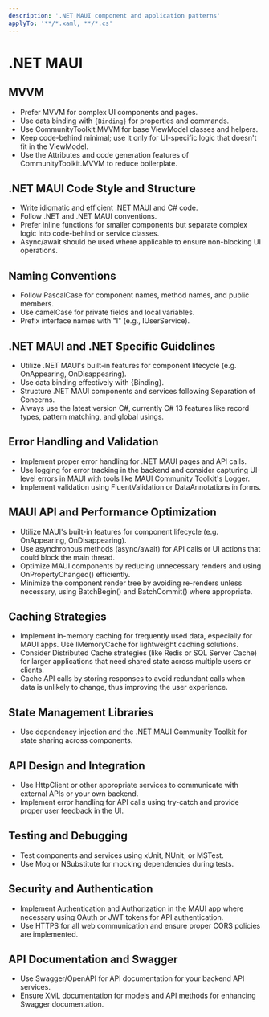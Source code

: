 ```yaml
---
description: '.NET MAUI component and application patterns'
applyTo: '**/*.xaml, **/*.cs'
---
```


# .NET MAUI

## MVVM
- Prefer MVVM for complex UI components and pages.
- Use data binding with `{Binding}` for properties and commands.
- Use CommunityToolkit.MVVM for base ViewModel classes and helpers.
- Keep code-behind minimal; use it only for UI-specific logic that doesn't fit in the ViewModel.
- Use the Attributes and code generation features of CommunityToolkit.MVVM to reduce boilerplate.

## .NET MAUI Code Style and Structure

- Write idiomatic and efficient .NET MAUI and C# code.
- Follow .NET and .NET MAUI conventions.
- Prefer inline functions for smaller components but separate complex logic into code-behind or service classes.
- Async/await should be used where applicable to ensure non-blocking UI operations.

## Naming Conventions

- Follow PascalCase for component names, method names, and public members.
- Use camelCase for private fields and local variables.
- Prefix interface names with "I" (e.g., IUserService).

## .NET MAUI and .NET Specific Guidelines

- Utilize .NET MAUI's built-in features for component lifecycle (e.g. OnAppearing, OnDisappearing).
- Use data binding effectively with {Binding}.
- Structure .NET MAUI components and services following Separation of Concerns.
- Always use the latest version C#, currently C# 13 features like record types, pattern matching, and global usings.

## Error Handling and Validation

- Implement proper error handling for .NET MAUI pages and API calls.
- Use logging for error tracking in the backend and consider capturing UI-level errors in MAUI with tools like MAUI Community Toolkit's Logger.
- Implement validation using FluentValidation or DataAnnotations in forms.

## MAUI API and Performance Optimization

- Utilize MAUI's built-in features for component lifecycle (e.g. OnAppearing, OnDisappearing).
- Use asynchronous methods (async/await) for API calls or UI actions that could block the main thread.
- Optimize MAUI components by reducing unnecessary renders and using OnPropertyChanged() efficiently.
- Minimize the component render tree by avoiding re-renders unless necessary, using BatchBegin() and BatchCommit() where appropriate.

## Caching Strategies

- Implement in-memory caching for frequently used data, especially for MAUI apps. Use IMemoryCache for lightweight caching solutions.
- Consider Distributed Cache strategies (like Redis or SQL Server Cache) for larger applications that need shared state across multiple users or clients.
- Cache API calls by storing responses to avoid redundant calls when data is unlikely to change, thus improving the user experience.

## State Management Libraries

- Use dependency injection and the .NET MAUI Community Toolkit for state sharing across components.

## API Design and Integration

- Use HttpClient or other appropriate services to communicate with external APIs or your own backend.
- Implement error handling for API calls using try-catch and provide proper user feedback in the UI.

## Testing and Debugging

- Test components and services using xUnit, NUnit, or MSTest.
- Use Moq or NSubstitute for mocking dependencies during tests.

## Security and Authentication

- Implement Authentication and Authorization in the MAUI app where necessary using OAuth or JWT tokens for API authentication.
- Use HTTPS for all web communication and ensure proper CORS policies are implemented.

## API Documentation and Swagger

- Use Swagger/OpenAPI for API documentation for your backend API services.
- Ensure XML documentation for models and API methods for enhancing Swagger documentation.

